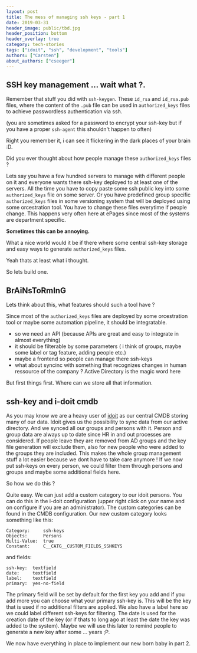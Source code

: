 ```yaml
---
layout: post
title: The mess of managing ssh keys - part 1
date: 2019-03-31
header_image: public/tbd.jpg
header_position: bottom
header_overlay: true
category: tech-stories
tags: ["idoit", "ssh", "development", "tools"]
authors: ["Carsten"]
about_authors: ["cseeger"]
---
```


## SSH key management ... wait what ?. 

Remember that stuff you did with `ssh-keygen`.
These `id_rsa` and `id_rsa.pub` files, where the content of the `.pub` file can be used in `authorized_keys` files to achieve passwordless authentication via ssh.

(you are sometimes asked for a password to encrypt your ssh-key but if you have a proper `ssh-agent` this shouldn't happen to often)

Right you remember it, i can see it flickering in the dark places of your brain :D.

Did you ever thought about how people manage these `authorized_keys` files ?

Lets say you have a few hundred servers to manage with different people on it and everyone wants there ssh-key deployed to at least one of the servers. 
All the time you have to copy paste some ssh public key into some `authorized_keys` file on some server.
Or you have predefined group specific `authorized_keys` files in some versioning system that will be deployed using some orcestration tool.
You have to change these files everytime if people change. 
This happens very often here at ePages since most of the systems are department specific.

**Sometimes this can be annoying.**

What a nice world would it be if there where some central ssh-key storage and easy ways to generate `authorized_keys` files. 

Yeah thats at least what i thought. 

So lets build one.

## BrAiNsToRmInG

Lets think about this, what features should such a tool have ?

Since most of the `authorized_keys` files are deployed by some orcestration tool or maybe some automation pipeline, it should be integratable.

- so we need an API (because APIs are great and easy to integrate in almost everything)
- it should be filterable by some parameters ( i think of groups, maybe some label or tag feature, adding people etc.)
- maybe a frontend so people can manage there ssh-keys 
- what about syncinc with something that recognizes changes in human ressource of the company ? Active Directory is the magic word here

But first things first. 
Where can we store all that information.

## ssh-key and i-doit cmdb

As you may know we are a heavy user of [idoit](https://www.i-doit.com/) as our central CMDB storing many of our data. 
Idoit gives us the possibility to sync data from our active directory. 
And we synced all our groups and persons with it.
Person and group data are always up to date since HR in and out processes are considered.
If people leave they are removed from AD groups and the key file generation will exclude them, also for new people who were added to the groups they are included.
This makes the whole group management stuff a lot easier because we dont have to take care anymore !
If we now put ssh-keys on every person, we could filter them through persons and groups and maybe some additional fields here.

So how we do this ?

Quite easy. We can just add a custom category to our idoit persons.
You can do this in the i-doit configuration (upper right click on your name and on configure if you are an administrator).
The custom categories can be found in the CMDB configuration.
Our new custom category looks something like this:

```
Category:     ssh-keys
Objects:      Persons
Multi-Value:  true
Constant:     C__CATG__CUSTOM_FIELDS_SSHKEYS
```

and fields:
```
ssh-key:  textfield
date:     textfield
label:    textfield
primary:  yes-no-field
```

The primary field will be set by default for the first key you add and if you add more you can choose what your primary ssh-key is. 
This will be the key that is used if no additional filters are applied.
We also have a label here so we could label different ssh-keys for filtering.
The date is used for the creation date of the key (or if thats to long ago at least the date the key was added to the system). 
Maybe we will use this later to remind people to generate a new key after some ... years ;P.

We now have everything in place to implement our new born baby in part 2.
